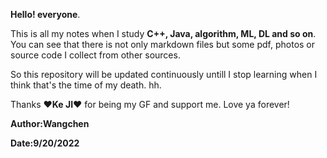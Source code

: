   **Hello! everyone**.
  
  This is all my notes when I study **C++, Java, algorithm, ML, DL and so on**. You can see that there is not only markdown files but some pdf, photos or source code I collect from other sources.
  
  So this repository will be updated continuously untill I stop learning when I think that's the time of my death. hh.
  
  Thanks ❤**Ke JI**❤ for being my GF and support me. Love ya forever!



**Author:Wangchen**

**Date:9/20/2022**
